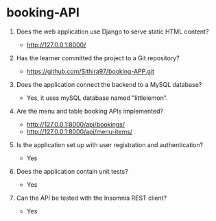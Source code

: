 # booking-API
1. Does the web application use Django to serve static HTML content?
    - http://127.0.0.1:8000/

2. Has the learner committed the project to a Git repository?
    - https://github.com/Sithira97/booking-APP.git

3. Does the application connect the backend to a MySQL database?
    -  Yes, it uses mySQL database named "littlelemon".

4. Are the menu and table booking APIs implemented?
   - http://127.0.0.1:8000/api/bookings/
   - http://127.0.0.1:8000/api/menu-items/

5. Is the application set up with user registration and authentication?
   - Yes

6. Does the application contain unit tests?
   - Yes

7. Can the API be tested with the Insomnia REST client?
   - Yes